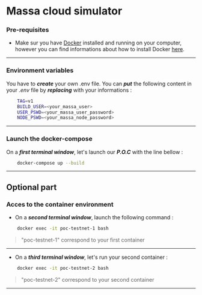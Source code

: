 # Massa cloud simulator
### Pre-requisites
- Make sur you have [Docker]("https://www.docker.com/") installed and running on your computer, however you can find informations about how to install Docker [here]("https://docs.docker.com/get-docker/").
---
### Environment variables
You have to **_create_** your own .env file.
You can **_put_** the following content in your _.env_ file by **_replacing_** with your informations :
```sh
    TAG=v1
    BUILD_USER=<your_massa_user>
    USER_PSWD=<your_massa_user_password>
    NODE_PSWD=<your_massa_node_password>
```
---
### Launch the docker-compose
On a **_first terminal window_**, let's launch our **_P.O.C_** with the line bellow :
```sh
    docker-compose up --build
```
---
## Optional part
### Acces to the container environment
* On a **_second terminal window_**, launch the following command :
```sh
    docker exec -it poc-testnet-1 bash
```
> "poc-testnet-1" correspond to your first container
---
* On a **_third terminal window_**, let's run your second container :
```sh
    docker exec -it poc-testnet-2 bash
```
> "poc-testnet-2" correspond to your second container
---
